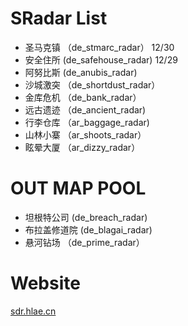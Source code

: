 # SRadar List

- 圣马克镇 （de_stmarc_radar） 12/30
- 安全住所 (de_safehouse_radar) 12/29
- 阿努比斯  (de_anubis_radar)
- 沙城激突 （de_shortdust_radar）
- 金库危机 （de_bank_radar）
- 远古遗迹 （de_ancient_radar)
- 行李仓库 （ar_baggage_radar)
- 山林小寨 （ar_shoots_radar）
- 眩晕大厦 （ar_dizzy_radar）

# OUT MAP POOL 

- 坦根特公司 (de_breach_radar)
- 布拉盖修道院 (de_blagai_radar)
- 悬河钻场 （de_prime_radar）

# Website
[sdr.hlae.cn](https://sdr.hlae.cn)
